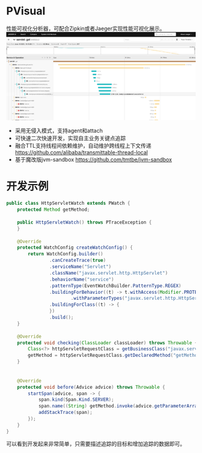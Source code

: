 # PVisual

性能可视化分析器，可配合Zipkin或者Jaeger实现性能可视化展示。
![img.png](source/img.png)

* 采用无侵入模式，支持agent和attach
* 可快速二次快速开发，实现自主业务关键点追踪
* 融合TTL支持线程间依赖维护，自动维护跨线程上下文传递 https://github.com/alibaba/transmittable-thread-local
* 基于魔改版jvm-sandbox https://github.com/tmtbe/jvm-sandbox

# 开发示例

```java
public class HttpServletWatch extends PWatch {
    protected Method getMethod;

    public HttpServletWatch() throws PTraceException {
    }

    @Override
    protected WatchConfig createWatchConfig() {
        return WatchConfig.builder()
                .canCreateTrace(true)
                .serviceName("Servlet")
                .className("javax.servlet.http.HttpServlet")
                .behaviorName("service")
                .patternType(EventWatchBuilder.PatternType.REGEX)
                .buildingForBehavior((t) -> t.withAccess(Modifier.PROTECTED)
                        .withParameterTypes("javax.servlet.http.HttpServletRequest", "javax.servlet.http.HttpServletResponse"))
                .buildingForClass((t) -> {
                })
                .build();
    }

    @Override
    protected void checking(ClassLoader classLoader) throws Throwable {
        Class<?> httpServletRequestClass = getBusinessClass("javax.servlet.http.HttpServletRequest", classLoader);
        getMethod = httpServletRequestClass.getDeclaredMethod("getMethod");
    }


    @Override
    protected void before(Advice advice) throws Throwable {
        startSpan(advice, span -> {
            span.kind(Span.Kind.SERVER);
            span.name((String) getMethod.invoke(advice.getParameterArray()[0]));
            addStackTrace(span);
        });
    }
}
```

可以看到开发起来非常简单，只需要描述追踪的目标和增加追踪的数据即可。